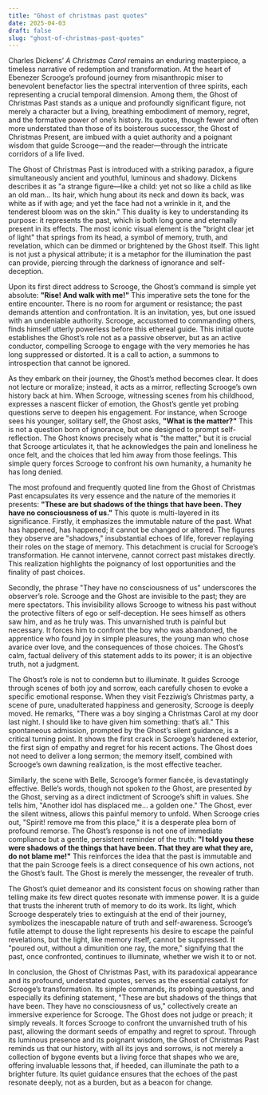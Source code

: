 ```yaml
---
title: "Ghost of christmas past quotes"
date: 2025-04-03
draft: false
slug: "ghost-of-christmas-past-quotes" 
---
```


Charles Dickens’ *A Christmas Carol* remains an enduring masterpiece, a timeless narrative of redemption and transformation. At the heart of Ebenezer Scrooge’s profound journey from misanthropic miser to benevolent benefactor lies the spectral intervention of three spirits, each representing a crucial temporal dimension. Among them, the Ghost of Christmas Past stands as a unique and profoundly significant figure, not merely a character but a living, breathing embodiment of memory, regret, and the formative power of one’s history. Its quotes, though fewer and often more understated than those of its boisterous successor, the Ghost of Christmas Present, are imbued with a quiet authority and a poignant wisdom that guide Scrooge—and the reader—through the intricate corridors of a life lived.

The Ghost of Christmas Past is introduced with a striking paradox, a figure simultaneously ancient and youthful, luminous and shadowy. Dickens describes it as "a strange figure—like a child: yet not so like a child as like an old man… Its hair, which hung about its neck and down its back, was white as if with age; and yet the face had not a wrinkle in it, and the tenderest bloom was on the skin." This duality is key to understanding its purpose: it represents the past, which is both long gone and eternally present in its effects. The most iconic visual element is the "bright clear jet of light" that springs from its head, a symbol of memory, truth, and revelation, which can be dimmed or brightened by the Ghost itself. This light is not just a physical attribute; it is a metaphor for the illumination the past can provide, piercing through the darkness of ignorance and self-deception.

Upon its first direct address to Scrooge, the Ghost’s command is simple yet absolute: **"Rise! And walk with me!"** This imperative sets the tone for the entire encounter. There is no room for argument or resistance; the past demands attention and confrontation. It is an invitation, yes, but one issued with an undeniable authority. Scrooge, accustomed to commanding others, finds himself utterly powerless before this ethereal guide. This initial quote establishes the Ghost’s role not as a passive observer, but as an active conductor, compelling Scrooge to engage with the very memories he has long suppressed or distorted. It is a call to action, a summons to introspection that cannot be ignored.

As they embark on their journey, the Ghost’s method becomes clear. It does not lecture or moralize; instead, it acts as a mirror, reflecting Scrooge’s own history back at him. When Scrooge, witnessing scenes from his childhood, expresses a nascent flicker of emotion, the Ghost’s gentle yet probing questions serve to deepen his engagement. For instance, when Scrooge sees his younger, solitary self, the Ghost asks, **"What is the matter?"** This is not a question born of ignorance, but one designed to prompt self-reflection. The Ghost knows precisely what is "the matter," but it is crucial that Scrooge articulates it, that he acknowledges the pain and loneliness he once felt, and the choices that led him away from those feelings. This simple query forces Scrooge to confront his own humanity, a humanity he has long denied.

The most profound and frequently quoted line from the Ghost of Christmas Past encapsulates its very essence and the nature of the memories it presents: **"These are but shadows of the things that have been. They have no consciousness of us."** This quote is multi-layered in its significance. Firstly, it emphasizes the immutable nature of the past. What has happened, has happened; it cannot be changed or altered. The figures they observe are "shadows," insubstantial echoes of life, forever replaying their roles on the stage of memory. This detachment is crucial for Scrooge’s transformation. He cannot intervene, cannot correct past mistakes directly. This realization highlights the poignancy of lost opportunities and the finality of past choices.

Secondly, the phrase "They have no consciousness of us" underscores the observer’s role. Scrooge and the Ghost are invisible to the past; they are mere spectators. This invisibility allows Scrooge to witness his past without the protective filters of ego or self-deception. He sees himself as others saw him, and as he truly was. This unvarnished truth is painful but necessary. It forces him to confront the boy who was abandoned, the apprentice who found joy in simple pleasures, the young man who chose avarice over love, and the consequences of those choices. The Ghost’s calm, factual delivery of this statement adds to its power; it is an objective truth, not a judgment.

The Ghost’s role is not to condemn but to illuminate. It guides Scrooge through scenes of both joy and sorrow, each carefully chosen to evoke a specific emotional response. When they visit Fezziwig’s Christmas party, a scene of pure, unadulterated happiness and generosity, Scrooge is deeply moved. He remarks, "There was a boy singing a Christmas Carol at my door last night. I should like to have given him something: that’s all." This spontaneous admission, prompted by the Ghost’s silent guidance, is a critical turning point. It shows the first crack in Scrooge’s hardened exterior, the first sign of empathy and regret for his recent actions. The Ghost does not need to deliver a long sermon; the memory itself, combined with Scrooge’s own dawning realization, is the most effective teacher.

Similarly, the scene with Belle, Scrooge’s former fiancée, is devastatingly effective. Belle’s words, though not spoken *to* the Ghost, are presented *by* the Ghost, serving as a direct indictment of Scrooge’s shift in values. She tells him, "Another idol has displaced me… a golden one." The Ghost, ever the silent witness, allows this painful memory to unfold. When Scrooge cries out, "Spirit! remove me from this place," it is a desperate plea born of profound remorse. The Ghost’s response is not one of immediate compliance but a gentle, persistent reminder of the truth: **"I told you these were shadows of the things that have been. That they are what they are, do not blame me!"** This reinforces the idea that the past is immutable and that the pain Scrooge feels is a direct consequence of his own actions, not the Ghost’s fault. The Ghost is merely the messenger, the revealer of truth.

The Ghost’s quiet demeanor and its consistent focus on showing rather than telling make its few direct quotes resonate with immense power. It is a guide that trusts the inherent truth of memory to do its work. Its light, which Scrooge desperately tries to extinguish at the end of their journey, symbolizes the inescapable nature of truth and self-awareness. Scrooge’s futile attempt to douse the light represents his desire to escape the painful revelations, but the light, like memory itself, cannot be suppressed. It "poured out, without a dimunition one ray, the more," signifying that the past, once confronted, continues to illuminate, whether we wish it to or not.

In conclusion, the Ghost of Christmas Past, with its paradoxical appearance and its profound, understated quotes, serves as the essential catalyst for Scrooge’s transformation. Its simple commands, its probing questions, and especially its defining statement, "These are but shadows of the things that have been. They have no consciousness of us," collectively create an immersive experience for Scrooge. The Ghost does not judge or preach; it simply reveals. It forces Scrooge to confront the unvarnished truth of his past, allowing the dormant seeds of empathy and regret to sprout. Through its luminous presence and its poignant wisdom, the Ghost of Christmas Past reminds us that our history, with all its joys and sorrows, is not merely a collection of bygone events but a living force that shapes who we are, offering invaluable lessons that, if heeded, can illuminate the path to a brighter future. Its quiet guidance ensures that the echoes of the past resonate deeply, not as a burden, but as a beacon for change.